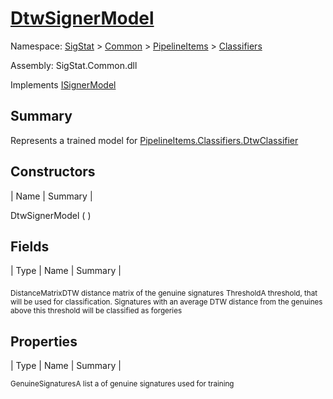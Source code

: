 # [DtwSignerModel](./DtwSignerModel.md)

Namespace: [SigStat]() > [Common](./../../README.md) > [PipelineItems]() > [Classifiers](./README.md)

Assembly: SigStat.Common.dll

Implements [ISignerModel](./../../Pipeline/ISignerModel.md)

## Summary
Represents a trained model for [PipelineItems.Classifiers.DtwClassifier](https://github.com/hargitomi97/sigstat/blob/master/docs/md/SigStat/Common/PipelineItems/Classifiers/DtwClassifier.md)

## Constructors

| Name | Summary | 

DtwSignerModel (  )<sub></sub>


## Fields

| Type | Name | Summary | 

<sub>DistanceMatrix</sub><sub>DTW distance matrix of the genuine signatures</sub>
<sub>Threshold</sub><sub>A threshold, that will be used for classification. Signatures with  an average DTW distance from the genuines above this threshold will  be classified as forgeries</sub>


## Properties

| Type | Name | Summary | 

<sub>GenuineSignatures</sub><sub>A list a of genuine signatures used for training</sub>



